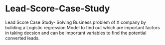 # Lead-Score-Case-Study
Lead Score Case Study- Solving Business problem of X company by buliding a Logistic regression Model to find out which are important factors in taking decsion and can be important variables to find the potential converted leads.
